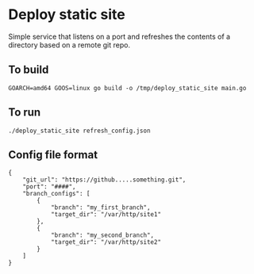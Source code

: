 # Deploy static site

Simple service that listens on a port and refreshes the contents of a directory based on a remote git repo.

## To build

    GOARCH=amd64 GOOS=linux go build -o /tmp/deploy_static_site main.go

## To run

    ./deploy_static_site refresh_config.json

## Config file format

    {
        "git_url": "https://github.....something.git",
        "port": "####",
        "branch_configs": [
            {
                "branch": "my_first_branch",
                "target_dir": "/var/http/site1"
            },
            {
                "branch": "my_second_branch",
                "target_dir": "/var/http/site2"
            }
        ]
    }
